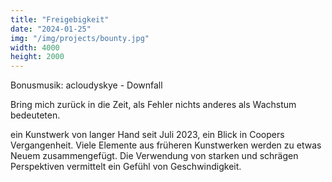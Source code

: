 ```yaml
---
title: "Freigebigkeit"
date: "2024-01-25"
img: "/img/projects/bounty.jpg"
width: 4000
height: 2000
---
```


Bonusmusik: acloudyskye - Downfall

Bring mich zurück in die Zeit, als Fehler nichts anderes als Wachstum bedeuteten.

ein Kunstwerk von langer Hand seit Juli 2023, ein Blick in Coopers Vergangenheit. Viele Elemente aus früheren Kunstwerken werden zu etwas Neuem zusammengefügt. Die Verwendung von starken und schrägen Perspektiven vermittelt ein Gefühl von Geschwindigkeit.
